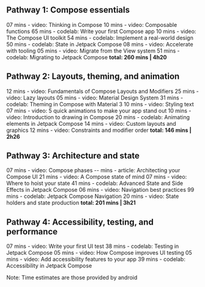 ## Pathway 1: Compose essentials

07 mins - video: Thinking in Compose
10 mins - video: Composable functions
65 mins - codelab: Write your first Compose app
10 mins - video: The Compose UI toolkit
54 mins - codelab: Implement a real-world design
50 mins - codelab: State in Jetpack Compose
08 mins - video: Accelerate with tooling
05 mins - video: Migrate from the View system
51 mins - codelab: Migrating to Jetpack Compose
**total: 260 mins | 4h20**

## Pathway 2: Layouts, theming, and animation

12 mins - video: Fundamentals of Compose Layouts and Modifiers
25 mins - video: Lazy layouts
05 mins - video: Material Design System
31 mins - codelab: Theming in Compose with Material 3
10 mins - video: Styling text
07 mins - video: 5 quick animations to make your app stand out
10 mins - video: Introduction to drawing in Compose
20 mins - codelab: Animating elements in Jetpack Compose
14 mins - video: Custom layouts and graphics
12 mins - video: Constraints and modifier order
**total: 146 mins | 2h26**

## Pathway 3: Architecture and state

07 mins - video: Compose phases
-- mins - article: Architecting your Compose UI
21 mins - video: A Compose state of mind
07 mins - video: Where to hoist your state
41 mins - codelab: Advanced State and Side Effects in Jetpack Compose
06 mins - video: Navigation best practices
99 mins - codelab: Jetpack Compose Navigation
20 mins - video: State holders and state production
**total: 201 mins | 3h21**

## Pathway 4: Accessibility, testing, and performance

07 mins - video: Write your first UI test
38 mins - codelab: Testing in Jetpack Compose
05 mins - video: How Compose improves UI testing
05 mins - video: Add accessibility features to your app
39 mins - codelab: Accessibility in Jetpack Compose

Note: Time estimates are those provided by android
